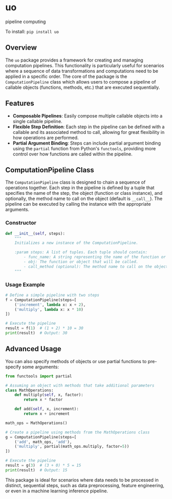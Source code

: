 # uo
pipeline computing

To install:	```pip install uo```

## Overview
The `uo` package provides a framework for creating and managing computation pipelines. This functionality is particularly useful for scenarios where a sequence of data transformations and computations need to be applied in a specific order. The core of the package is the `ComputationPipeline` class which allows users to compose a pipeline of callable objects (functions, methods, etc.) that are executed sequentially.

## Features
- **Composable Pipelines**: Easily compose multiple callable objects into a single callable pipeline.
- **Flexible Step Definition**: Each step in the pipeline can be defined with a callable and its associated method to call, allowing for great flexibility in how operations are performed.
- **Partial Argument Binding**: Steps can include partial argument binding using the `partial` function from Python's `functools`, providing more control over how functions are called within the pipeline.

## ComputationPipeline Class
The `ComputationPipeline` class is designed to chain a sequence of operations together. Each step in the pipeline is defined by a tuple that specifies the name of the step, the object (function or class instance), and optionally, the method name to call on the object (default is `__call__`). The pipeline can be executed by calling the instance with the appropriate arguments.

### Constructor
```python
def __init__(self, steps):
    """
    Initializes a new instance of the ComputationPipeline.

    :param steps: A list of tuples. Each tuple should contain:
        - func_name: A string representing the name of the function or method.
        - obj: The function or object that will be called.
        - call_method (optional): The method name to call on the object. If not provided, '__call__' is assumed.
    """
```

### Usage Example
```python
# Define a simple pipeline with two steps
f = ComputationPipeline(steps=[
    ('increment', lambda x: x + 2),
    ('multiply', lambda x: x * 10)
])

# Execute the pipeline
result = f(1)  # (1 + 2) * 10 = 30
print(result)  # Output: 30
```

## Advanced Usage
You can also specify methods of objects or use partial functions to pre-specify some arguments:

```python
from functools import partial

# Assuming an object with methods that take additional parameters
class MathOperations:
    def multiply(self, x, factor):
        return x * factor

    def add(self, x, increment):
        return x + increment

math_ops = MathOperations()

# Create a pipeline using methods from the MathOperations class
g = ComputationPipeline(steps=[
    ('add', math_ops, 'add'),
    ('multiply', partial(math_ops.multiply, factor=5))
])

# Execute the pipeline
result = g(3)  # (3 + 0) * 5 = 15
print(result)  # Output: 15
```

This package is ideal for scenarios where data needs to be processed in distinct, sequential steps, such as data preprocessing, feature engineering, or even in a machine learning inference pipeline.